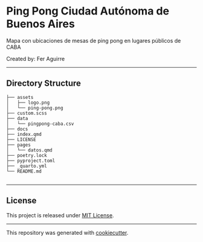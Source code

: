 # Ping Pong Ciudad Autónoma de Buenos Aires
Mapa con ubicaciones de mesas de ping pong en lugares públicos de CABA

Created by: Fer Aguirre

---
## Directory Structure
```
├── assets
│   ├── logo.png
│   └── ping-pong.png
├── custom.scss
├── data
│   └── pingpong-caba.csv
├── docs
├── index.qmd
├── LICENSE
├── pages
│   └── datos.qmd
├── poetry.lock
├── pyproject.toml
├── _quarto.yml
└── README.md


```
---

## License

This project is released under [MIT License](/LICENSE).

---

This repository was generated with [cookiecutter](https://github.com/cookiecutter/cookiecutter).